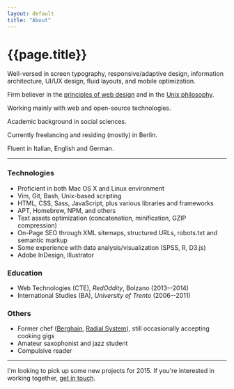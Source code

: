 ```yaml
---
layout: default
title: "About"
---
```


# {{page.title}}

Well-versed in screen typography, responsive/adaptive design, information architecture, UI/UX design, fluid layouts, and mobile optimization.

Firm believer in the [principles of web design]({{site.url}}/principles) and in the [Unix philosophy]({{site.url}}/unix).

Working mainly with web and open-source technologies.

Academic background in social sciences.

Currently freelancing and residing (mostly) in Berlin.

Fluent in Italian, English and German.

* * * * *

### Technologies

- Proficient in both Mac OS X and Linux environment
- Vim, Git, Bash, Unix-based scripting
- HTML, CSS, Sass, JavaScript, plus various libraries and frameworks
- APT, Homebrew, NPM, and others
- Text assets optimization (concatenation, minification, GZIP compression)
- On-Page SEO through XML sitemaps, structured URLs, robots.txt and semantic markup
- Some experience with data analysis/visualization (SPSS, R, D3.js)
- Adobe InDesign, Illustrator

### Education

- Web Technologies (CTE), *RedOddity*, Bolzano (2013--2014)
- International Studies (BA), *University of Trento* (2006--2011)

### Others

- Former chef ([Berghain](http://www.berghain.de/), [Radial System](http://www.radialsystem.de)), still occasionally accepting cooking gigs
- Amateur saxophonist and jazz student
- Compulsive reader 

* * * * *

I'm looking to pick up some new projects for 2015. If you're interested in working together, [get in touch]({{site.url}}/contact).
